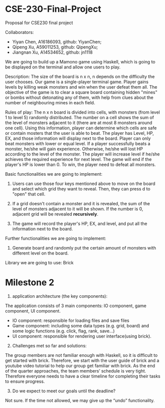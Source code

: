 # CSE-230-Final-Project

Proposal for CSE230 final project

Collaborators:

- Yiyan Chen, A16186093, github: YiyanChen;
- Qipeng Xu, A59011253, github: QipengXu;
- Jiangnan Xu, A14534652, github: jn1118

We are going to build up a Mamono game using Haskell, which is going to be displayed on the terminal and allow one users to play.

Description:
The size of the board is n x n, n depends on the difficulty the user chooses.
Our game is a single-player terminal game. Player gains levels by killing weak monsters and win when the user defeat them all. The objective of the game is to clear a square board containing hidden "mines" or bombs without detonating any of them, with help from clues about the number of neighbouring mines in each field.

Rules of play: The n x n board is divided into cells, with monsters (from level 1 to level 5) randomly distributed. The number on a cell shows the sum of the level of monsters adjacent to it (there are at most 8 monsters around one cell). Using this information, player can determine which cells are safe or contain mosters that the user is able to beat. The player has Level, HP, EX, and those information will display next to the board. Player can only beat monsters with lower or equal level. If a player successfully beats a monster, he/she will gain experience. Otherwise, he/she will lost HP according to the level of the monster. The player will increase level if he/she achieves the required experience for next level. The game will end if the player's HP is lower than 0. To win, the player need to defeat all monsters.

Basic functionalities we are going to implement:

1. Users can use those four keys mentioned above to move on the board and select which grid they want to reveal. Then, they can press d to "open" that cell.

2. If a grid doesn't contain a monster and it is revealed, the sum of the level of monsters adjacent to it will be shown. If the number is 0, adjacent grid will be revealed **recursively**.

3. The game will record the player's HP, EX, and level, and put all the information next to the board.

Further functionalities we are going to implement:

1. Generate board and randomly put the certain amount of monsters with different level on the board.

Library we are going to use: Brick

# Milestone 2

1. application architecture (the key components):

The application consists of 3 main components: IO component, game component, UI component.

- IO component: responsible for loading files and save files
- Game component: including some data types (e.g. grid, board) and some logic functions (e.g. click, flag, rank, save...)
- UI component: responsible for rendering user interface(using brick).

2. Challenges met so far and solutions:

The group members are not familiar enough with Haskell, so it is difficult to get started with brick. Therefore, we start with the user guide of brick and a youtube video tutorial to help our group get familiar with brick.
As the end of the quarter approaches, the team members’ schedule is very tight. Therefore everyone needs to have a clear timeline for completing their tasks to ensure progress.

3. Do we expect to meet our goals until the deadline?

Not sure. If the time not allowed, we may give up the “undo” functionality.
